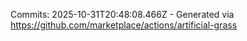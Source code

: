 Commits: 2025-10-31T20:48:08.466Z - Generated via https://github.com/marketplace/actions/artificial-grass
<br>

